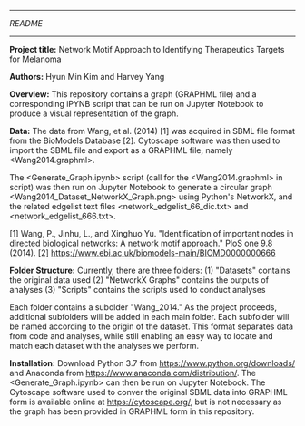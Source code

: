 ********
*README*
********

**Project title:** Network Motif Approach to Identifying Therapeutics Targets for Melanoma

**Authors:** Hyun Min Kim  and Harvey Yang



**Overview:**
This repository contains a graph (GRAPHML file) and a corresponding iPYNB script that can be run on Jupyter Notebook to produce a visual  representation of the graph.


**Data:**
The data from Wang, et al. (2014) [1] was acquired in SBML file format from  the BioModels Database [2]. Cytoscape software was then used to  import the SBML file and export as a GRAPHML file, namely <Wang2014.graphml>.

The <Generate_Graph.ipynb> script (call for the <Wang2014.graphml> in script) was then run on Jupyter Notebook to generate a circular graph <Wang2014_Dataset_NetworkX_Graph.png> using Python's NetworkX, and the related edgelist text files <network_edgelist_66_dic.txt> and <network_edgelist_666.txt>.


[1] Wang, P., Jinhu, L., and Xinghuo Yu. "Identification of important nodes in directed biological networks: A network motif approach." PloS one 9.8 (2014).
[2] https://www.ebi.ac.uk/biomodels-main/BIOMD0000000666 



**Folder Structure:**
Currently, there are three folders: 
(1) "Datasets" contains the original data used
(2) "NetworkX Graphs" contains the outputs of analyses
(3) "Scripts" contains the scripts used to conduct analyses 

Each folder contains a subolder  "Wang_2014." As the project proceeds, additional subfolders will be added in each main folder. Each subfolder will be named according to the origin of the dataset. This format separates data from code and analyses, while still enabling an easy way to locate and match each dataset with the analyses we perform.


**Installation:**
Download Python 3.7 from <https://www.python.org/downloads/> and Anaconda from <https://www.anaconda.com/distribution/>. 
The <Generate_Graph.ipynb> can then be run on Jupyter Notebook. 
The Cytoscape software used to conver the original SBML data into GRAPHML form is available online at <https://cytoscape.org/>, but is not necessary as the graph has been provided in GRAPHML form in this repository.
